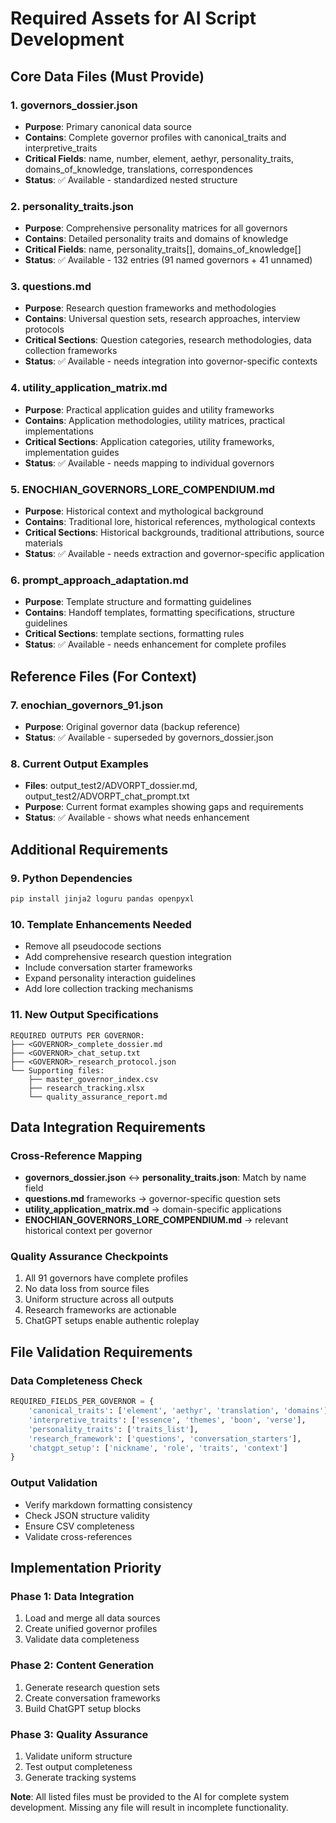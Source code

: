# Required Assets for AI Script Development

## Core Data Files (Must Provide)

### 1. **governors_dossier.json**
- **Purpose**: Primary canonical data source
- **Contains**: Complete governor profiles with canonical_traits and interpretive_traits
- **Critical Fields**: name, number, element, aethyr, personality_traits, domains_of_knowledge, translations, correspondences
- **Status**: ✅ Available - standardized nested structure

### 2. **personality_traits.json** 
- **Purpose**: Comprehensive personality matrices for all governors
- **Contains**: Detailed personality traits and domains of knowledge
- **Critical Fields**: name, personality_traits[], domains_of_knowledge[]
- **Status**: ✅ Available - 132 entries (91 named governors + 41 unnamed)

### 3. **questions.md**
- **Purpose**: Research question frameworks and methodologies
- **Contains**: Universal question sets, research approaches, interview protocols
- **Critical Sections**: Question categories, research methodologies, data collection frameworks
- **Status**: ✅ Available - needs integration into governor-specific contexts

### 4. **utility_application_matrix.md**
- **Purpose**: Practical application guides and utility frameworks
- **Contains**: Application methodologies, utility matrices, practical implementations
- **Critical Sections**: Application categories, utility frameworks, implementation guides
- **Status**: ✅ Available - needs mapping to individual governors

### 5. **ENOCHIAN_GOVERNORS_LORE_COMPENDIUM.md**
- **Purpose**: Historical context and mythological background
- **Contains**: Traditional lore, historical references, mythological contexts
- **Critical Sections**: Historical backgrounds, traditional attributions, source materials
- **Status**: ✅ Available - needs extraction and governor-specific application

### 6. **prompt_approach_adaptation.md**
- **Purpose**: Template structure and formatting guidelines
- **Contains**: Handoff templates, formatting specifications, structure guidelines
- **Critical Sections**: <handoff> template sections, formatting rules
- **Status**: ✅ Available - needs enhancement for complete profiles

## Reference Files (For Context)

### 7. **enochian_governors_91.json**
- **Purpose**: Original governor data (backup reference)
- **Status**: ✅ Available - superseded by governors_dossier.json

### 8. **Current Output Examples**
- **Files**: output_test2/ADVORPT_dossier.md, output_test2/ADVORPT_chat_prompt.txt
- **Purpose**: Current format examples showing gaps and requirements
- **Status**: ✅ Available - shows what needs enhancement

## Additional Requirements

### 9. **Python Dependencies**
```bash
pip install jinja2 loguru pandas openpyxl
```

### 10. **Template Enhancements Needed**
- Remove all pseudocode sections
- Add comprehensive research question integration
- Include conversation starter frameworks
- Expand personality interaction guidelines
- Add lore collection tracking mechanisms

### 11. **New Output Specifications**
```
REQUIRED OUTPUTS PER GOVERNOR:
├── <GOVERNOR>_complete_dossier.md
├── <GOVERNOR>_chat_setup.txt  
├── <GOVERNOR>_research_protocol.json
└── Supporting files:
    ├── master_governor_index.csv
    ├── research_tracking.xlsx
    └── quality_assurance_report.md
```

## Data Integration Requirements

### Cross-Reference Mapping
- **governors_dossier.json** ↔ **personality_traits.json**: Match by name field
- **questions.md** frameworks → governor-specific question sets
- **utility_application_matrix.md** → domain-specific applications
- **ENOCHIAN_GOVERNORS_LORE_COMPENDIUM.md** → relevant historical context per governor

### Quality Assurance Checkpoints
1. All 91 governors have complete profiles
2. No data loss from source files
3. Uniform structure across all outputs
4. Research frameworks are actionable
5. ChatGPT setups enable authentic roleplay

## File Validation Requirements

### Data Completeness Check
```python
REQUIRED_FIELDS_PER_GOVERNOR = {
    'canonical_traits': ['element', 'aethyr', 'translation', 'domains'],
    'interpretive_traits': ['essence', 'themes', 'boon', 'verse'],
    'personality_traits': ['traits_list'],
    'research_framework': ['questions', 'conversation_starters'],
    'chatgpt_setup': ['nickname', 'role', 'traits', 'context']
}
```

### Output Validation
- Verify markdown formatting consistency
- Check JSON structure validity
- Ensure CSV completeness
- Validate cross-references

## Implementation Priority

### Phase 1: Data Integration
1. Load and merge all data sources
2. Create unified governor profiles
3. Validate data completeness

### Phase 2: Content Generation
1. Generate research question sets
2. Create conversation frameworks
3. Build ChatGPT setup blocks

### Phase 3: Quality Assurance
1. Validate uniform structure
2. Test output completeness
3. Generate tracking systems

**Note**: All listed files must be provided to the AI for complete system development. Missing any file will result in incomplete functionality. 